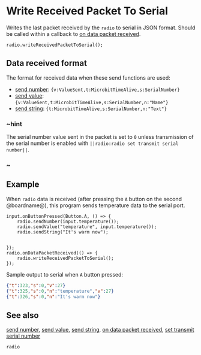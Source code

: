 # Write Received Packet To Serial

Writes the last packet received by the ``radio`` to serial in JSON format.
Should be called within a callback to
[on data packet received](/reference/radio/on-data-packet-received).

```sig
radio.writeReceivedPacketToSerial();
```

## Data received format

The format for received data when these send functions are used:

- [send number](/reference/radio/send-number): ```{v:ValueSent,t:MicrobitTimeAlive,s:SerialNumber}```
- [send value](/reference/radio/send-value): ```{v:ValueSent,t:MicrobitTimeAlive,s:SerialNumber,n:"Name"}```
- [send string](/reference/radio/send-string): ```{t:MicrobitTimeAlive,s:SerialNumber,n:"Text"}```

### ~hint

The serial number value sent in the packet is set to `0` unless transmission of the serial number is enabled with ``||radio:radio set transmit serial number||``.

### ~

## Example

When ```radio``` data is received (after pressing the ``A`` button on
the second @boardname@), this program sends temperature data to the 
serial port.

```blocks
input.onButtonPressed(Button.A, () => {
    radio.sendNumber(input.temperature());
    radio.sendValue("temperature", input.temperature());
    radio.sendString("It's warm now");


});
radio.onDataPacketReceived(() => {
    radio.writeReceivedPacketToSerial();
});
```
Sample output to serial when ``A`` button pressed:

```json
{"t":323,"s":0,"v":27}
{"t":325,"s":0,"n":"temperature","v":27}
{"t":326,"s":0,"n":"It's warm now"}
```

## See also

[send number](/reference/radio/send-number),
[send value](/reference/radio/send-value),
[send string](/reference/radio/send-string),
[on data packet received](/reference/radio/on-data-packet-received),
[set transmit serial number](/reference/radio/set-transmit-serial-number)

```package
radio
```